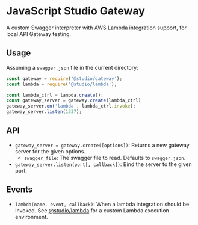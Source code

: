 # JavaScript Studio Gateway

A custom Swagger interpreter with AWS Lambda integration support, for local API
Gateway testing.

## Usage

Assuming a `swagger.json` file in the current directory:

```js
const gateway = require('@studio/gateway');
const lambda = require('@studio/lambda');

const lambda_ctrl = lambda.create();
const gateway_server = gateway.create(lambda_ctrl)
gateway_server.on('lambda', lambda_ctrl.invoke);
gateway_server.listen(1337);
```

## API

- `gateway_server = gateway.create([options])`: Returns a new gateway server
  for the given options.
    - `swagger_file`: The swagger file to read. Defaults to `swagger.json`.
- `gateway_server.listen(port[, callback])`: Bind the server to the given port.

## Events

- `lambda(name, event, callback)`: When a lambda integration should be invoked.
  See [@studio/lambda][] for a custom Lambda execution environment.

[@studio/lambda]: https://github.com/javascript-studio/studio-lambda
